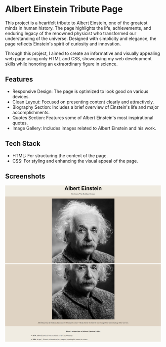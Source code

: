 # Albert Einstein Tribute Page
This project is a heartfelt tribute to Albert Einstein, one of the greatest minds in human history. The page highlights the life, achievements, and enduring legacy of the renowned physicist who transformed our understanding of the universe. Designed with simplicity and elegance, the page reflects Einstein's spirit of curiosity and innovation.

Through this project, I aimed to create an informative and visually appealing web page using only HTML and CSS, showcasing my web development skills while honoring an extraordinary figure in science.

## Features
- Responsive Design: The page is optimized to look good on various devices.
- Clean Layout: Focused on presenting content clearly and attractively.
- Biography Section: Includes a brief overview of Einstein's life and major accomplishments.
- Quotes Section: Features some of Albert Einstein's most inspirational quotes.
- Image Gallery: Includes images related to Albert Einstein and his work.

## Tech Stack
- HTML: For structuring the content of the page.
- CSS: For styling and enhancing the visual appeal of the page.

## Screenshots
<img src="https://github.com/codewithyashsoni/Tribute-page/blob/1acc192edde466c925b4704fc8ca6bdd9ba284b3/1.png" alt="First scrrenshot of website" width="1200px">
<img src="https://github.com/codewithyashsoni/Tribute-page/blob/7ebe32c927e2c2d8537040db7a9ffec159775a81/2.png" alt="Second screenshot of website">